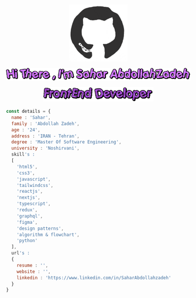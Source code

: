 <p align="center"><img src="https://github.com/AbdollahZadehDev/AbdollahZadehDev/blob/main/github.gif?raw=true" width="160px" /></p>
<p align="center"><img src="https://github.com/AbdollahZadehDev/AbdollahZadehDev/blob/main/title.gif?raw=true" width="600px" /></p>
<p align="center"><img src="https://github.com/AbdollahZadehDev/AbdollahZadehDev/blob/main/subtitle.gif?raw=true" width="300px" /></p>


```javascript
const details = {
  name : 'Sahar',
  family : 'Abdollah Zadeh',
  age : '24',
  address : 'IRAN - Tehran',
  degree : 'Master Of Software Engineering',
  university : 'Noshirvani',
  skill's :
  [
    'html5',
    'css3',
    'javascript',
    'tailwindcss',
    'reactjs',
    'nextjs',
    'typescript',
    'redux',
    'graphql',
    'figma',
    'design patterns',
    'algorithm & flowchart',
    'python'
  ],
  url's :
  {
    resume : '',
    website : '',
    linkedin : 'https://www.linkedin.com/in/SaharAbdollahzadeh'
  }
}
```

